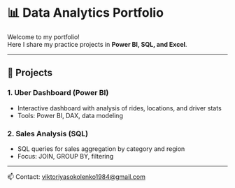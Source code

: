# 📊 Data Analytics Portfolio

Welcome to my portfolio!  
Here I share my practice projects in **Power BI, SQL, and Excel**.

---

## 🚀 Projects

### 1. Uber Dashboard (Power BI)
- Interactive dashboard with analysis of rides, locations, and driver stats
- Tools: Power BI, DAX, data modeling

### 2. Sales Analysis (SQL)
- SQL queries for sales aggregation by category and region
- Focus: JOIN, GROUP BY, filtering

---

📫 Contact: viktoriyasokolenko1984@gmail.com  

